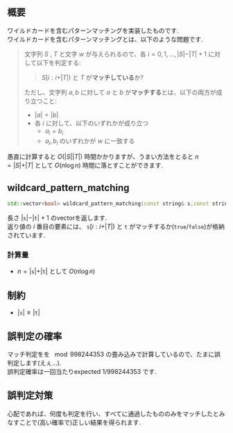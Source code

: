 ## 概要
ワイルドカードを含むパターンマッチングを実装したものです.\
ワイルドカードを含むパターンマッチングとは、以下のような問題です.
> 文字列 $S$ , $T$ と文字 $w$ が与えられるので、各 $i=0,1,\dots,\vert S \vert - \vert T \vert +1$ に対して以下を判定する:
> > $S[i:i+\vert T \vert)$ と $T$ が**マッチしている**か?
>
> ただし、文字列 $a,b$ に対して $a$ と $b$ が**マッチする**とは、以下の両方が成り立つこと:
> - $\vert a \vert = \vert b \vert$
> - 各 $i$ に対して、以下のいずれかが成り立つ
>   - $a_i=b_i$
>   - $a_i,b_i$ のいずれかが $w$ に一致する

愚直に計算すると $O(\vert S \vert \vert T \vert)$ 時間かかりますが、うまい方法をとると $n=\vert S \vert + \vert T \vert$ として $O(n\log n)$ 時間に落とすことができます.
## wildcard_pattern_matching
```cpp
std::vector<bool> wildcard_pattern_matching(const string& s,const string& t,char wildcard)
```
長さ $\vert \mathtt{s} \vert - \vert \mathtt{t} \vert +1$ のvectorを返します.\
返り値の $i$ 番目の要素には、 $\mathtt{s} [i:i+\vert T \vert)$ と $\mathtt{t}$ がマッチするか(`true`/`false`)が格納されています.

### 計算量
- $n=\vert \mathtt{s} \vert + \vert \mathtt{t} \vert$ として $O(n\log n)$

## 制約
- $\vert \mathtt{s} \vert\geq\vert \mathtt{t} \vert$

## 誤判定の確率
マッチ判定をを $\mod 998244353$ の畳み込みで計算しているので、たまに誤判定します(えぇ...).\
誤判定確率は一回当たりexpected $1/998244353$ です.

## 誤判定対策
心配であれば、何度も判定を行い、すべてに通過したもののみをマッチしたとみなすことで(高い確率で)正しい結果を得られます.

